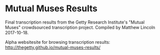 # Mutual Muses Results

Final transcription results from the Getty Research Institute's "Mutual Muses" crowdsourced transcription project. Compiled by Matthew Lincoln 2017-10-18.

Alpha websitesite for browsing transcription results: http://thegetty.github.io/mutual-muses-results/
